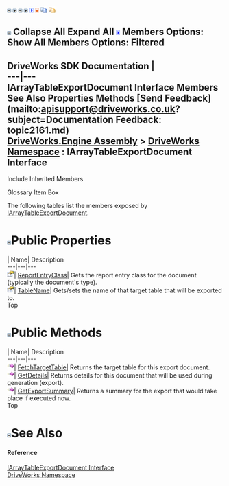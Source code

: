 ![](dotnetimages/collapse.gif) ![](dotnetimages/expand.gif) ![](dotnetimages/collapse.gif) ![](dotnetimages/expand.gif) ![](dotnetimages/drpdown.gif) ![](dotnetimages/drpdown_orange.gif) ![](dotnetimages/copycode.gif) ![](dotnetimages/copycodeHighlight.gif)

![](dotnetimages/collapse.gif) Collapse All Expand All ![](dotnetimages/drpdown.gif) Members Options: Show All  Members Options: Filtered   
---  
DriveWorks SDK Documentation  |   
---|---  
IArrayTableExportDocument Interface Members   
See Also Properties Methods [Send Feedback](mailto:apisupport@driveworks.co.uk?subject=Documentation Feedback: topic2161.md)  
[DriveWorks.Engine Assembly](topic2156.md) > [DriveWorks Namespace](topic2159.md) : IArrayTableExportDocument Interface  
---  
  
Include Inherited Members    


Glossary Item Box

The following tables list the members exposed by [IArrayTableExportDocument](topic2161.md).

# ![](dotnetimages/collapse.gif)Public Properties

| Name| Description  
---|---|---  
![ Property](dotnetimages/Property.gif)| [ReportEntryClass](topic2169.md)| Gets the report entry class for the document (typically the document's type).   
![ Property](dotnetimages/Property.gif)| [TableName](topic2170.md)| Gets/sets the name of that target table that will be exported to.   
Top

# ![](dotnetimages/collapse.gif)Public Methods

| Name| Description  
---|---|---  
![ Method](dotnetimages/Method.gif)| [FetchTargetTable](topic2166.md)| Returns the target table for this export document.   
![ Method](dotnetimages/Method.gif)| [GetDetails](topic2167.md)| Returns details for this document that will be used during generation (export).   
![ Method](dotnetimages/Method.gif)| [GetExportSummary](topic2168.md)| Returns a summary for the export that would take place if executed now.   
Top

# ![](dotnetimages/collapse.gif)See Also

#### Reference

[IArrayTableExportDocument Interface](topic2161.md)   
[DriveWorks Namespace](topic2159.md)


